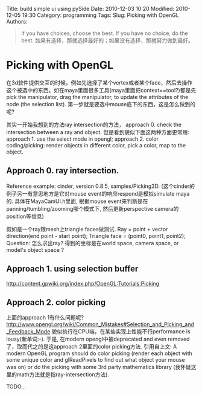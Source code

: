 Title: build simple ui using pySide 
Date: 2010-12-03 10:20
Modified: 2010-12-05 19:30
Category: programming 
Tags: 
Slug: Picking with OpenGL 
Authors: 
 

> If you have choices, choose the best. If you have no choice, do the best. 如果有选择，那就选择最好的；如果没有选择，那就努力做到最好。

# Picking with OpenGL

在3d软件提供交互的时候，例如先选择了某个vertex或者某个face，然后去操作这个被选中的东西。如在maya里面很多工具(maya里面把context==tool?)都是先pick the manipulator, drag the manipulator, to update the attributes of the node (the selection list). 第一步就是要选中mouse底下的东西，这是怎么做到的呢?

其实一开始我想到的方法ray intersection的方法，
approach 0. check the intersection between a ray and object.
但是看到貌似下面这两种方面更常用:
approach 1. use the select mode in opengl;
approach 2. color coding/picking: render objects in different color, pick a color, map to the object. 

## Approach 0. ray intersection. 
Reference example: cinder, version 0.8.5, samples/Picking3D. 
(这个cinder的例子另一有意思地方是它对mouse event的响应respond是模拟simulate maya的. 具体在MayaCamUI.h里面, 根据mouse event来判断是在panning/tumbling/zooming哪个模式下, 然后更新perspective camera的position等信息)

假如是一个ray跟mesh上triangle faces做测试. 
  Ray = point + vector direction(end point - start point);
  Triangle face = (point0, point1, point2); 
Question: 怎么求出ray? 得到的坐标是在world space, camera space, or model's object space ? 
                                           
## Approach 1. using selection buffer 
http://content.gpwiki.org/index.php/OpenGL:Tutorials:Picking



## Approach 2. color picking

上面的approach 1有什么问题呢? 
http://www.opengl.org/wiki/Common_Mistakes#Selection_and_Picking_and_Feedback_Mode 
貌似执行在CPU端，在某些实现上性能不行performance is lousy(新单词:-). 于是, 在modern opengl中被deprecated and even removed了，取而代之的是这approach 2里面的color picking方法. 引用自上文: A modern OpenGL program should do color picking (render each object with some unique color and glReadPixels to find out what object your mouse was on) or do the picking with some 3rd party mathematics library (我怀疑这里的math方法就是指ray-intersection方法).

TODO...
